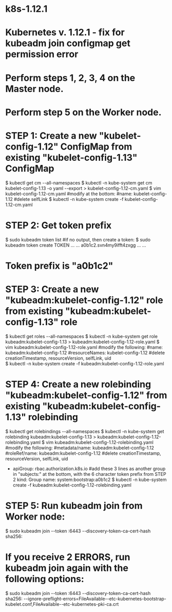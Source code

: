 # k8s-1.12.1
# Kubernetes v. 1.12.1 - fix for kubeadm join configmap get permission error
#
# Perform steps 1, 2, 3, 4 on the Master node.
# Perform step 5 on the Worker node.
#
# STEP 1: Create a new "kubelet-config-1.12" ConfigMap from existing "kubelet-config-1.13" ConfigMap
$ kubectl get cm --all-namespaces
$ kubectl -n kube-system get cm kubelet-config-1.13 -o yaml --export > kubelet-config-1.12-cm.yaml
$ vim kubelet-config-1.12-cm.yaml			#modify at the bottom:
										                	#name: kubelet-config-1.12
										                	#delete selfLink
$ kubectl -n kube-system create -f kubelet-config-1.12-cm.yaml
#
#
# STEP 2: Get token prefix
$ sudo kubeadm token list			  #if no output, then create a token:
$ sudo kubeadm token create
TOKEN						...		...
a0b1c2.svn4my9ifft4zxgg		...		...
# Token prefix is "a0b1c2"
#
#
# STEP 3: Create a new "kubeadm:kubelet-config-1.12" role from existing "kubeadm:kubelet-config-1.13" role
$ kubectl get roles --all-namespaces
$ kubectl -n kube-system get role kubeadm:kubelet-config-1.13 > kubeadm:kubelet-config-1.12-role.yaml
$ vim kubeadm\:kubelet-config-1.12-role.yaml	  #modify the following:
												                        #name: kubeadm:kubelet-config-1.12
												                        #resourceNames: kubelet-config-1.12
												                        #delete creationTimestamp, resourceVersion, selfLink, uid	
$ kubectl -n kube-system create -f kubeadm\:kubelet-config-1.12-role.yaml
#
#
# STEP 4: Create a new rolebinding "kubeadm:kubelet-config-1.12" from existing "kubeadm:kubelet-config-1.13" rolebinding
$ kubectl get rolebindings --all-namespaces
$ kubectl -n kube-system get rolebinding kubeadm:kubelet-config-1.13 > kubeadm:kubelet-config-1.12-rolebinding.yaml
$ vim kubeadm\:kubelet-config-1.12-rolebinding.yaml		#modify the following:
													                          	#metadata/name: kubeadm:kubelet-config-1.12
														                          #roleRef/name: kubeadm:kubelet-config-1.12
														                          #delete creationTimestamp, resourceVersion, selfLink, uid
- apiGroup: rbac.authorization.k8s.io					        #add these 3 lines as another group in "subjects:" at the bottom, with the 6 character token prefix from STEP 2
  kind: Group
  name: system:bootstrap:a0b1c2	
$ kubectl -n kube-system create -f kubeadm\:kubelet-config-1.12-rolebinding.yaml
#
#
# STEP 5: Run kubeadm join from Worker node:
$ sudo kubeadm join --token <token> <master-IP>:6443 --discovery-token-ca-cert-hash sha256:<key-value> 
# If you receive 2 ERRORS, run kubeadm join again with the following options:
$ sudo kubeadm join --token <token> <master-IP>:6443 --discovery-token-ca-cert-hash sha256:<key-value> --ignore-preflight-errors=FileAvailable--etc-kubernetes-bootstrap-kubelet.conf,FileAvailable--etc-kubernetes-pki-ca.crt
